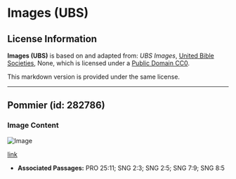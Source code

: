# Images (UBS)

## License Information

**Images (UBS)** is based on and adapted from: _UBS Images_, [United Bible Societies](https://unitedbiblesocieties.org/), None, which is licensed under a [Public Domain CC0](https://creativecommons.org/public-domain/cc0/).

This markdown version is provided under the same license.



--------------------------------

## Pommier (id: 282786)

### Image Content

![Image](https://cdn.aquifer.bible/aquifer-content/resources/Media/WEB-0036_apple_tree.jpg)

[link](https://cdn.aquifer.bible/aquifer-content/resources/Media/WEB-0036_apple_tree.jpg)

* **Associated Passages:** PRO 25:11; SNG 2:3; SNG 2:5; SNG 7:9; SNG 8:5

